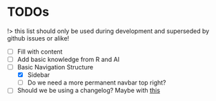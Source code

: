# TODOs

!> this list should only be used during development and superseded by github issues or alike!

- [ ] Fill with content
- [ ] Add basic knowledge from R and AI
- [ ] Basic Navigation Structure
  - [x] Sidebar
  - [ ] Do we need a more permanent navbar top right?
- [ ] Should we be using a changelog? Maybe with [this](https://github.com/Plugin-contrib/docsify-plugin/tree/master/packages/docsify-changelog-plugin)
